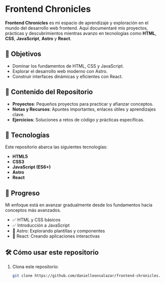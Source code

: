 # Frontend Chronicles  

**Frontend Chronicles** es mi espacio de aprendizaje y exploración en el mundo del desarrollo web frontend. Aquí documentaré mis proyectos, prácticas y descubrimientos mientras avanzo en tecnologías como **HTML**, **CSS**, **JavaScript**, **Astro** y **React**.  

## 🌟 Objetivos  
- Dominar los fundamentos de HTML, CSS y JavaScript.  
- Explorar el desarrollo web moderno con Astro.  
- Construir interfaces dinámicas y eficientes con React.  

## 📂 Contenido del Repositorio  
- **Proyectos**: Pequeños proyectos para practicar y afianzar conceptos.  
- **Notas y Recursos**: Apuntes importantes, enlaces útiles y aprendizajes clave.  
- **Ejercicios**: Soluciones a retos de código y prácticas específicas.  

## 🚀 Tecnologías  
Este repositorio abarca las siguientes tecnologías:  
- **HTML5**  
- **CSS3**  
- **JavaScript (ES6+)**  
- **Astro**  
- **React**  

## 🎯 Progreso  
Mi enfoque está en avanzar gradualmente desde los fundamentos hacia conceptos más avanzados.  
- ✅ HTML y CSS básicos  
- ✅ Introducción a JavaScript  
- 🔄 Astro: Explorando plantillas y componentes  
- 🔄 React: Creando aplicaciones interactivas  

## 🛠️ Cómo usar este repositorio  
1. Clona este repositorio:  
   ```bash
   git clone https://github.com/danielleonsalazar/frontend-chronicles.git
